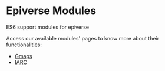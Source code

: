 # Epiverse Modules
ES6 support modules for epiverse

Access our available modules' pages to know more about their functionalities:
- [Gmaps](https://epiverse.github.io/modules/gmaps/)
- [IARC](https://epiverse.github.io/modules/iarc/)
